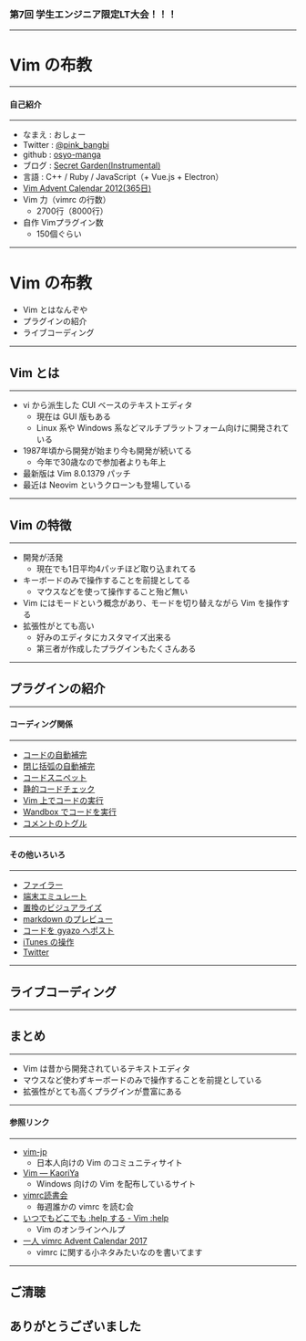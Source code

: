 ### 第7回 学生エンジニア限定LT大会！！！

- - -
# Vim の布教

---

#### 自己紹介
- - -

* なまえ  : おしょー
* Twitter : [@pink_bangbi](https://twitter.com/pink_bangbi)
* github  : [osyo-manga](https://github.com/osyo-manga)
* ブログ  : [Secret Garden(Instrumental)](http://secret-garden.hatenablog.com)
* 言語    : C++ / Ruby / JavaScript（+ Vue.js + Electron）
* [Vim Advent Calendar 2012(365日)](https://atnd.org/events/33746)    <!-- .element: class="fragment" -->
* Vim 力（vimrc の行数）     <!-- .element: class="fragment" -->
  * 2700行（8000行）       <!-- .element: class="fragment" -->
* 自作 Vimプラグイン数      <!-- .element: class="fragment" -->
  * 150個ぐらい       <!-- .element: class="fragment" -->

---

# Vim の布教

* Vim とはなんぞや    <!-- .element: class="fragment" -->
* プラグインの紹介       <!-- .element: class="fragment" -->
* ライブコーディング       <!-- .element: class="fragment" -->

---

## Vim とは
- - -

* vi から派生した CUI ベースのテキストエディタ    <!-- .element: class="fragment" -->
  * 現在は GUI 版もある
  * Linux 系や Windows 系などマルチプラットフォーム向けに開発されている
* 1987年頃から開発が始まり今も開発が続いてる    <!-- .element: class="fragment" -->
  * 今年で30歳なので参加者よりも年上
* 最新版は Vim 8.0.1379 パッチ   <!-- .element: class="fragment" -->
* 最近は Neovim というクローンも登場している    <!-- .element: class="fragment" -->

---

## Vim の特徴
- - -

* 開発が活発    <!-- .element: class="fragment" -->
  * 現在でも1日平均4パッチほど取り込まれてる
* キーボードのみで操作することを前提としてる  <!-- .element: class="fragment" -->
  * マウスなどを使って操作すること殆ど無い
* Vim にはモードという概念があり、モードを切り替えながら Vim を操作する  <!-- .element: class="fragment" -->
* 拡張性がとても高い  <!-- .element: class="fragment" -->
  * 好みのエディタにカスタマイズ出来る
  * 第三者が作成したプラグインもたくさんある

---

## プラグインの紹介

---

#### コーディング関係
- - -

* [コードの自動補完](https://github.com/Shougo/neocomplete.vim)
* [閉じ括弧の自動補完](https://github.com/cohama/lexima.vim)
* [コードスニペット](https://github.com/Shougo/neosnippet.vim)
* [静的コードチェック](https://github.com/osyo-manga/vim-watchdogs)
* [Vim 上でコードの実行](https://github.com/thinca/vim-quickrun)
* [Wandbox でコードを実行](https://github.com/rhysd/wandbox-vim)
* [コメントのトグル](https://github.com/tyru/caw.vim)

---

#### その他いろいろ
- - -

* [ファイラー](https://github.com/Shougo/vimfiler.vim)
* [端末エミュレート](https://github.com/Shougo/vimshell.vim)
* [置換のビジュアライズ](https://github.com/osyo-manga/vim-over)
* [markdown のプレビュー](https://github.com/kannokanno/previm)
* [コードを gyazo へポスト](https://github.com/osyo-manga/vim-gyazo)
* [iTunes の操作](https://github.com/ryutorion/vim-itunes)
* [Twitter](https://github.com/basyura/TweetVim)

---

## ライブコーディング

---

## まとめ
- - -

* Vim は昔から開発されているテキストエディタ    <!-- .element: class="fragment" -->
* マウスなど使わずキーボードのみで操作することを前提としている    <!-- .element: class="fragment" -->
* 拡張性がとても高くプラグインが豊富にある    <!-- .element: class="fragment" -->

---

#### 参照リンク
- - -

* [vim-jp](http://vim-jp.org/)
  * 日本人向けの Vim のコミュニティサイト
* [Vim &mdash; KaoriYa](https://www.kaoriya.net/software/vim/)
  * Windows 向けの Vim を配布しているサイト
* [vimrc読書会](http://vim-jp.org/reading-vimrc/)
  * 毎週誰かの vimrc を読む会
* [いつでもどこでも :help する - Vim :help](http://vim-help-jp.herokuapp.com/#)
  * Vim のオンラインヘルプ
* [一人 vimrc Advent Calendar 2017](https://qiita.com/advent-calendar/2017/vimrc_pink_bangbi)
  * vimrc に関する小ネタみたいなのを書いてます

---

## ご清聴
## ありがとうございました

